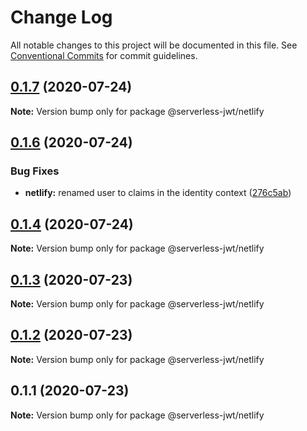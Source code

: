# Change Log

All notable changes to this project will be documented in this file.
See [Conventional Commits](https://conventionalcommits.org) for commit guidelines.

## [0.1.7](https://github.com/sandrinodimattia/serverless-jwt/compare/v0.1.6...v0.1.7) (2020-07-24)

**Note:** Version bump only for package @serverless-jwt/netlify

## [0.1.6](https://github.com/sandrinodimattia/serverless-jwt/compare/v0.1.5...v0.1.6) (2020-07-24)

### Bug Fixes

- **netlify:** renamed user to claims in the identity context ([276c5ab](https://github.com/sandrinodimattia/serverless-jwt/commit/276c5ab76dd1df94974c5171d23faff851e6d217))

## [0.1.4](https://github.com/sandrinodimattia/serverless-jwt/compare/v0.1.3...v0.1.4) (2020-07-24)

**Note:** Version bump only for package @serverless-jwt/netlify

## [0.1.3](https://github.com/sandrinodimattia/serverless-jwt/compare/v0.1.2...v0.1.3) (2020-07-23)

**Note:** Version bump only for package @serverless-jwt/netlify

## [0.1.2](https://github.com/sandrinodimattia/serverless-jwt/compare/v0.1.1...v0.1.2) (2020-07-23)

**Note:** Version bump only for package @serverless-jwt/netlify

## 0.1.1 (2020-07-23)

**Note:** Version bump only for package @serverless-jwt/netlify
